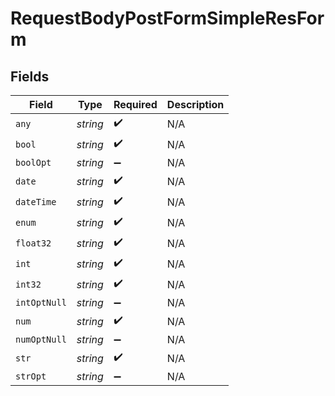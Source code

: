 # RequestBodyPostFormSimpleResForm


## Fields

| Field              | Type               | Required           | Description        |
| ------------------ | ------------------ | ------------------ | ------------------ |
| `any`              | *string*           | :heavy_check_mark: | N/A                |
| `bool`             | *string*           | :heavy_check_mark: | N/A                |
| `boolOpt`          | *string*           | :heavy_minus_sign: | N/A                |
| `date`             | *string*           | :heavy_check_mark: | N/A                |
| `dateTime`         | *string*           | :heavy_check_mark: | N/A                |
| `enum`             | *string*           | :heavy_check_mark: | N/A                |
| `float32`          | *string*           | :heavy_check_mark: | N/A                |
| `int`              | *string*           | :heavy_check_mark: | N/A                |
| `int32`            | *string*           | :heavy_check_mark: | N/A                |
| `intOptNull`       | *string*           | :heavy_minus_sign: | N/A                |
| `num`              | *string*           | :heavy_check_mark: | N/A                |
| `numOptNull`       | *string*           | :heavy_minus_sign: | N/A                |
| `str`              | *string*           | :heavy_check_mark: | N/A                |
| `strOpt`           | *string*           | :heavy_minus_sign: | N/A                |